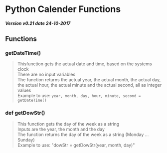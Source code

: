 # Python Calender Functions
##### Version v0.21 date 24-10-2017
## Functions
### getDateTime()
> Thisfunction gets the actual date and time, based on the systems clock <br />
> There are no input variables <br />
> The function returns the actual year, the actual month, the actual day, the actual hour, the actual minute and the actual second, all as integer values <br />
> Example to use:  `year, month, day, hour, minute, second = getDateTime()` <br />
### def getDowStr()
> This function gets the day of the week as a string <br />
> Inputs are the year, the month and the day <br />
> The function returns the day of the week as a string (Monday ... Sunday)<br />
> Example to use: "dowStr = getDowStr(year, month, day)" <br />
